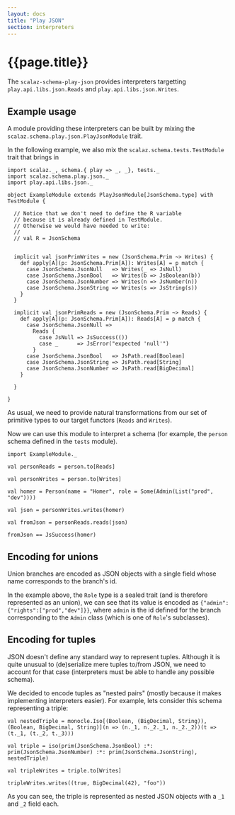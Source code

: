 ```yaml
---
layout: docs
title: "Play JSON"
section: interpreters
---
```


# {{page.title}}

The `scalaz-schema-play-json` provides interpreters targetting `play.api.libs.json.Reads` and `play.api.libs.json.Writes`.

## Example usage

A module providing these interpreters can be built by mixing the `scalaz.schema.play.json.PlayJsonModule` trait.

In the following example, we also mix the `scalaz.schema.tests.TestModule` trait that brings in  

```tut:silent
import scalaz._, schema.{ play => _, _}, tests._
import scalaz.schema.play.json._
import play.api.libs.json._

object ExampleModule extends PlayJsonModule[JsonSchema.type] with TestModule {
  
  // Notice that we don't need to define the R variable
  // because it is already defined in TestModule. 
  // Otherwise we would have needed to write:
  //
  // val R = JsonSchema
  
  
  implicit val jsonPrimWrites = new (JsonSchema.Prim ~> Writes) {
    def apply[A](p: JsonSchema.Prim[A]): Writes[A] = p match {
      case JsonSchema.JsonNull   => Writes(_ => JsNull)
      case JsonSchema.JsonBool   => Writes(b => JsBoolean(b))
      case JsonSchema.JsonNumber => Writes(n => JsNumber(n))
      case JsonSchema.JsonString => Writes(s => JsString(s))
    }
  }

  implicit val jsonPrimReads = new (JsonSchema.Prim ~> Reads) {
    def apply[A](p: JsonSchema.Prim[A]): Reads[A] = p match {
      case JsonSchema.JsonNull =>
        Reads {
          case JsNull => JsSuccess(())
          case _      => JsError("expected 'null'")
        }
      case JsonSchema.JsonBool   => JsPath.read[Boolean]
      case JsonSchema.JsonString => JsPath.read[String]
      case JsonSchema.JsonNumber => JsPath.read[BigDecimal]
    }

  }

}
```

As usual, we need to provide natural transformations from our set of primitive types to our target functors (`Reads` and `Writes`).

Now we can use this module to interpret a schema (for example, the `person` schema defined in the `tests` module).

```tut:silent
import ExampleModule._

val personReads = person.to[Reads]

val personWrites = person.to[Writes]

val homer = Person(name = "Homer", role = Some(Admin(List("prod", "dev"))))
```

```tut
val json = personWrites.writes(homer)

val fromJson = personReads.reads(json)

fromJson == JsSuccess(homer)
```

## Encoding for unions

Union branches are encoded as JSON objects with a single field whose name corresponds to the branch's id.

In the example above, the `Role` type is a sealed trait (and is therefore represented as an union), we can see that its value is encoded as `{"admin":{"rights":["prod","dev"]}}`, where `admin` is the id defined for the branch corresponding to the `Admin` class (which is one of `Role`'s subclasses).

## Encoding for tuples

JSON doesn't define any standard way to represent tuples. Although it is quite unusual to (de)serialize mere tuples to/from JSON, we need to account for that case (interpreters must be able to handle any possible schema). 

We decided to encode tuples as "nested pairs" (mostly because it makes implementing interpreters easier). For example, lets consider this schema representing a triple:

```tut:silent
val nestedTriple = monocle.Iso[(Boolean, (BigDecimal, String)), (Boolean, BigDecimal, String)](n => (n._1, n._2._1, n._2._2))(t => (t._1, (t._2, t._3)))

val triple = iso(prim(JsonSchema.JsonBool) :*: prim(JsonSchema.JsonNumber) :*: prim(JsonSchema.JsonString), nestedTriple)

val tripleWrites = triple.to[Writes]
```

```tut
tripleWrites.writes((true, BigDecimal(42), "foo"))
```

As you can see, the triple is represented as nested JSON objects with a `_1` and `_2` field each. 
